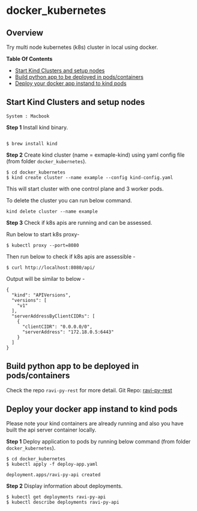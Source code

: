 # docker_kubernetes

## Overview
Try multi node kubernetes (k8s) cluster in local using docker.

**Table Of Contents**
* [Start Kind Clusters and setup nodes](#markdown-kind-cluster)
* [Build python app to be deployed in pods/containers](#markdown-create-docker)
* [Deploy your docker app instand to kind pods](#markdown-deploy-docker-app-to-kind)

<a name="markdown-kind-cluster"></a>
## Start Kind Clusters and setup nodes
`System : Macbook`

**Step 1** Install kind binary.
```

$ brew install kind
```

**Step 2** Create kind cluster (name = exmaple-kind) using yaml config file (from folder `docker_kubernetes`).
```
$ cd docker_kubernetes
$ kind create cluster --name example --config kind-config.yaml
```
This will start cluster with one control plane and 3 worker pods.

To delete the cluster you can run below command.
```
kind delete cluster --name example
```

**Step 3** Check if k8s apis are running and can be assessed.

Run below to start k8s proxy-
```
$ kubectl proxy --port=8080
```

Then run below to check if k8s apis are assessible -
```
$ curl http://localhost:8080/api/
```
Output will be similar to below - 
```
{
  "kind": "APIVersions",
  "versions": [
    "v1"
  ],
  "serverAddressByClientCIDRs": [
    {
      "clientCIDR": "0.0.0.0/0",
      "serverAddress": "172.18.0.5:6443"
    }
  ]
}
```

<a name="markdown-create-docker"></a>
## Build python app to be deployed in pods/containers
Check the repo `ravi-py-rest` for more detail.
Git Repo: [ravi-py-rest](../ravi-py-rest)

<a name="markdown-deploy-docker-app-to-kind"></a>
## Deploy your docker app instand to kind pods

Please note your kind containers are already running and also you have built the api server container locally.

**Step 1** Deploy application to pods by running below command (from folder `docker_kubernetes`).
```
$ cd docker_kubernetes
$ kubectl apply -f deploy-app.yaml

deployment.apps/ravi-py-api created
```

**Step 2** Display information about deployments.
```
$ kubectl get deployments ravi-py-api
$ kubectl describe deployments ravi-py-api
```